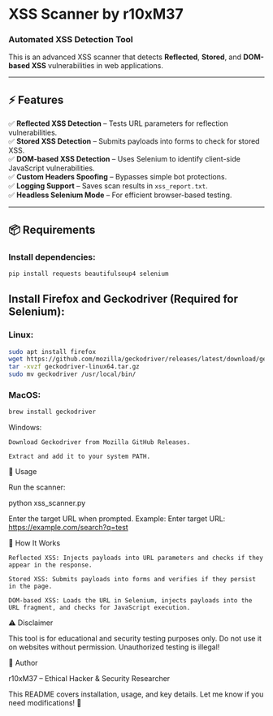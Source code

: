 # XSS Scanner by r10xM37

### Automated XSS Detection Tool

This is an advanced XSS scanner that detects **Reflected**, **Stored**, and **DOM-based XSS** vulnerabilities in web applications.

---

## ⚡ Features
✅ **Reflected XSS Detection** – Tests URL parameters for reflection vulnerabilities.  
✅ **Stored XSS Detection** – Submits payloads into forms to check for stored XSS.  
✅ **DOM-based XSS Detection** – Uses Selenium to identify client-side JavaScript vulnerabilities.  
✅ **Custom Headers Spoofing** – Bypasses simple bot protections.  
✅ **Logging Support** – Saves scan results in `xss_report.txt`.  
✅ **Headless Selenium Mode** – For efficient browser-based testing.  

---

## 📦 Requirements

### Install dependencies:
```bash
pip install requests beautifulsoup4 selenium

```
## Install Firefox and Geckodriver (Required for Selenium):
### Linux:
```bash
sudo apt install firefox
wget https://github.com/mozilla/geckodriver/releases/latest/download/geckodriver-linux64.tar.gz
tar -xvzf geckodriver-linux64.tar.gz
sudo mv geckodriver /usr/local/bin/
```
### MacOS:
```bash
brew install geckodriver
```
Windows:

    Download Geckodriver from Mozilla GitHub Releases.

    Extract and add it to your system PATH.
    
🚀 Usage

Run the scanner:

python xss_scanner.py

Enter the target URL when prompted.
Example:
Enter target URL: https://example.com/search?q=test

📜 How It Works

    Reflected XSS: Injects payloads into URL parameters and checks if they appear in the response.

    Stored XSS: Submits payloads into forms and verifies if they persist in the page.

    DOM-based XSS: Loads the URL in Selenium, injects payloads into the URL fragment, and checks for JavaScript execution.

⚠️ Disclaimer

This tool is for educational and security testing purposes only.
Do not use it on websites without permission. Unauthorized testing is illegal!

🔗 Author

r10xM37 – Ethical Hacker & Security Researcher


This README covers installation, usage, and key details. Let me know if you need modifications! 🚀

